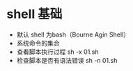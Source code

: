 # shell 基础
* 默认 shell 为bash（Bourne Agin Shell）       
* 系统命令的集合
* 查看脚本执行过程 sh -x 01.sh
* 检查脚本是否有语法错误 sh -n 01.sh
